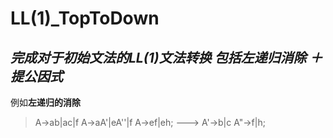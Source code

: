 # LL(1)_TopToDown
*完成对于初始文法的LL(1)文法转换 包括左递归消除 ＋ 提公因式*</br>
---
例如**左递归的消除**
>A->ab|ac|f      A->aA'|eA''|f
>A->ef|eh;  ---> A'->b|c
>                A"->f|h;

